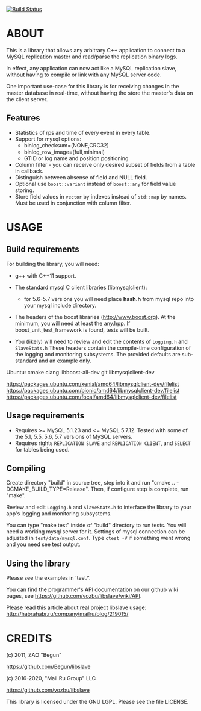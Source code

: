 [![Build Status](https://travis-ci.org/tarantool/libslave.svg?branch=master)](https://travis-ci.org/tarantool/libslave)

ABOUT
===================================================================

This is a library that allows any arbitrary C++ application to connect
to a MySQL replication master and read/parse the replication binary
logs.

In effect, any application can now act like a MySQL replication slave,
without having to compile or link with any MySQL server code.

One important use-case for this library is for receiving changes in
the master database in real-time, without having the store the
master's data on the client server.

Features
-------------------------------------------------------------------
* Statistics of rps and time of every event in every table.
* Support for mysql options:
  * binlog_checksum=(NONE,CRC32)
  * binlog_row_image=(full,minimal)
  * GTID or log name and position positioning
* Column filter - you can receive only desired subset of fields from
a table in callback.
* Distinguish between absense of field and NULL field.
* Optional use `boost::variant` instead of `boost::any` for field
value storing.
* Store field values in `vector` by indexes instead of `std::map`
by names. Must be used in conjunction with column filter.

USAGE
===================================================================

Build requirements
-------------------------------------------------------------------

For building the library, you will need:

 * g++ with C++11 support.

 * The standard mysql C client libraries (libmysqlclient):
   * for 5.6-5.7 versions you will need place **hash.h** from mysql repo
     into your mysql include directory.

 * The headers of the boost libraries (http://www.boost.org).
   At the minimum, you will need at least the any.hpp.
   If boost_unit_test_framework is found, tests will be built.

 * You (likely) will need to review and edit the contents of `Logging.h`
   and `SlaveStats.h`
   These headers contain the compile-time configuration of the logging
   and monitoring subsystems.
   The provided defaults are sub-standard and an example only.

Ubuntu: cmake clang libboost-all-dev git libmysqlclient-dev

https://packages.ubuntu.com/xenial/amd64/libmysqlclient-dev/filelist
https://packages.ubuntu.com/bionic/amd64/libmysqlclient-dev/filelist
https://packages.ubuntu.com/focal/amd64/libmysqlclient-dev/filelist

Usage requirements
-------------------------------------------------------------------
 * Requires >= MySQL 5.1.23 and <= MySQL 5.7.12. Tested with some of the 5.1, 5.5, 5.6, 5.7
   versions of MySQL servers.
 * Requires rights `REPLICATION SLAVE` and `REPLICATION CLIENT`, and `SELECT` for tables being used.

Compiling
-------------------------------------------------------------------

Create directory "build" in source tree, step into it and run
"cmake .. -DCMAKE_BUILD_TYPE=Release".
Then, if configure step is complete, run "make".

Review and edit `Logging.h` and `SlaveStats.h` to interface the library to
your app's logging and monitoring subsystems.

You can type "make test" inside of "build" directory to run tests. You
will need a working mysql server for it. Settings of mysql connection
can be adjusted in `test/data/mysql.conf`. Type `ctest -V` if something
went wrong and you need see test output.

Using the library
-------------------------------------------------------------------

Please see the examples in 'test/'.

You can find the programmer's API documentation on our github wiki
pages, see https://github.com/vozbu/libslave/wiki/API.

Please read this article about real project libslave usage: http://habrahabr.ru/company/mailru/blog/219015/


CREDITS
===================================================================

(c) 2011, ZAO "Begun"

https://github.com/Begun/libslave

(c) 2016-2020, "Mail.Ru Group" LLC

https://github.com/vozbu/libslave

This library is licensed under the GNU LGPL. Please see the file LICENSE.
